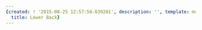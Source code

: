 ```yaml
---
{created: ! '2015-08-25 12:57:50.639201', description: '', template: muscle.html,
  title: Lower Back}
---
```

